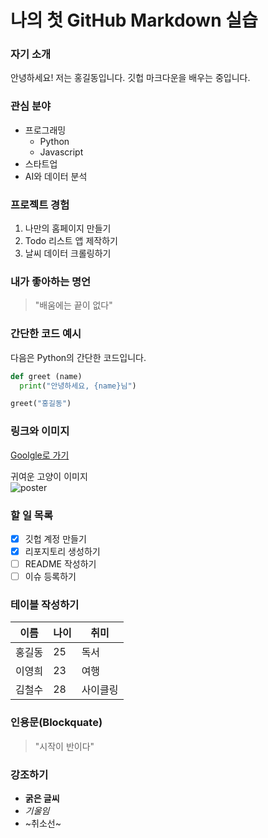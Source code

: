 # 나의 첫 GitHub Markdown 실습

### 자기 소개
안녕하세요! 저는 홍길동입니다. 깃헙 마크다운을 배우는 중입니다.

### 관심 분야
- 프로그래밍
  - Python
  - Javascript
- 스타트업
- AI와 데이터 분석

### 프로젝트 경험
1. 나만의 홈페이지 만들기
2. Todo 리스트 앱 제작하기
3. 날씨 데이터 크롤링하기

### 내가 좋아하는 명언
> "배움에는 끝이 없다"

### 간단한 코드 예시
다음은 Python의 간단한 코드입니다.
```python
def greet (name) 
  print("안녕하세요, {name}님")

greet("홍길동")
```

### 링크와 이미지
[Goolgle로 가기](https://www.google.com)  

귀여운 고양이 이미지  
![poster](https://cdn.sisain.co.kr/news/photo/202405/53124_99734_5711.jpg)

### 할 일 목록
- [x] 깃헙 계정 만들기
- [x] 리포지토리 생성하기
- [ ] README 작성하기
- [ ] 이슈 등록하기

### 테이블 작성하기
|이름|나이|취미|
|---|---|---|
|홍길동|25|독서|
|이영희|23|여행|
|김철수|28|사이클링|

### 인용문(Blockquate)
> "시작이 반이다"

### 강조하기
- **굵은 글씨**
- *기울임*
- ~취소선~

